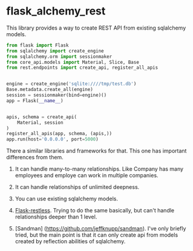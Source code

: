 # flask_alchemy_rest

This library provides a way to create REST API from existing sqlalchemy models.

```python
from flask import Flask
from sqlalchemy import create_engine
from sqlalchemy.orm import sessionmaker
from core_api.models import Material, Slice, Base
from rest.endpoints import create_api, register_all_apis


engine = create_engine('sqlite:////tmp/test.db')
Base.metadata.create_all(engine)
session = sessionmaker(bind=engine)()
app = Flask(__name__)


apis, schema = create_api(
    Material, session
)
register_all_apis(app, schema, (apis,))
app.run(host='0.0.0.0', port=5000)
```

There a similar libraries and frameworks for that. This one has important differences from them.

1. It can handle many-to-many relationships. Like Company has many employees and employe can work in multiple companies.
2. It can handle relationships of unlimited deepness.
3. You can use existing sqlalchemy models.

1. [Flask-restless](https://flask-restless.readthedocs.io/en/stable/). Trying to do the same basically, but can't handle relationships deeper than 1 level.

2. [Sandman] (https://github.com/jeffknupp/sandman). I've only briefly tried, but the main point is that it can only create api from models created by reflection abilities of sqlalchemy.
